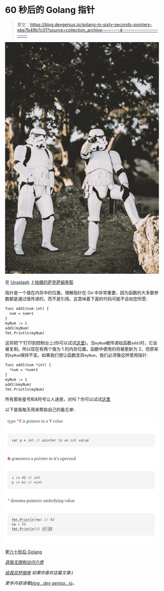 # 60 秒后的 Golang 指针

> 原文：<https://blog.devgenius.io/golang-in-sixty-seconds-pointers-ebe7b49b7c01?source=collection_archive---------4----------------------->

![](img/394cec97af86f6ca41f646b412bb0f45.png)

在 [Unsplash](https://unsplash.com?utm_source=medium&utm_medium=referral) 上[拍摄的萨克萨姆黑帮](https://unsplash.com/@saksham?utm_source=medium&utm_medium=referral)

指针是一个值在内存中的位置。理解指针在 Go 中非常重要，因为函数的大多数参数都是通过值传递的，而不是引用。这意味着下面的代码可能不会如您所愿:

```
func add1(num int) {
  num = num+1
}
myNum := 1
add1(myNum)
fmt.Println(myNum)
```

这将把“1”打印到控制台上(你可以试试[这里](https://go.dev/play/p/GgW4iWiLgTu))。当`myNum`被传递给函数`add1`时，它会被复制。所以现在有两个值为 1 的内存位置。函数中使用的将被更新为 2，但原来的`myNum`保持不变。如果我们想让函数变异`myNum`，我们必须像这样使用指针:

```
func add1(num *int) {
  *num = *num+1
}
myNum := 1
add1(&myNum)
fmt.Println(myNum)
```

所有那些星号和&符号让人迷惑，对吗？你可以试试[这里](https://go.dev/play/p/_nS8zOe-fva)

以下是我每天用来帮助自己的备忘单:

![](img/daeb5be4308b192294eeb714c65933cb.png)

更[六十秒后 Golang](https://richard-t-bell90.medium.com/list/golang-in-sixty-seconds-7a26c5131734)

[*获取无限制访问介质*](https://richard-t-bell90.medium.com/membership)

[*给我买杯咖啡*](https://ko-fi.com/richardtbell) *如果你喜欢这篇文章:)*

*更多内容请看*[*blog . dev genius . io*](http://blog.devgenius.io)*。*